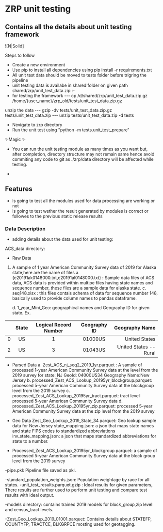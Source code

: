 # ZRP unit testing
## Contains all the details about unit testing framework

![N|Solid]



Steps to follow

- Create a new environment 
- Use pip to install all dependencies using pip install -r requirements.txt
- All unit test data should be moved to tests folder before trigring the pipeline
- unit testing data is availabe in shared folder on given path shared/zrp/unit_test_data.zip :-
- for testing the framework
--- cp /d/shared/zrp/unit_test_data.zip.gz /home/{user_name}/zrp_old/tests/unit_test_data.zip.gz

unzip the data 
--- gzip -dv tests/unit_test_data.zip.gz  tests/unit_test_data.zip
--- unzip tests/unit_test_data.zip -d  tests

- Nevigate to zrp directory
- Run the unit test using "python -m tests.unit_test_prepare" 

 ✨Magic ✨

- You can run the unit testing module as many times as you want but, after completion, directory structure may not remain same hence avoid commiting any code to git as ./zrp/data directory will be affected while testing. 

-
## Features

- Is going to test all the modules used for data processing are working or not
- Is going to test wether the result generated by modules is correct or followes to the previous static release results


### Data Description 
- adding details about the data used for unit testing:


ACS_data directory: 
- Raw Data
1. A sample of 1 year American Community Survey data of 2019 for Alaska state,here are the name of files
    a. {e20191ak0148000.txt,e20191al0148000.txt} : Sample data files of ACS data, ACS data is provided within multipe files having state names and sequence number, these files are a sample data for alaska state.
    c. seq148.xlsx : this files contais schema of data for sequence number 148, basically used to provide column names to pandas dataframe.
    
    d. 1_year_Mini_Geo: geographical names and Geography ID for given state. Ex.
         
         
|      | State   |   Logical Record Number | Geography ID      | Geography Name         |
|----- |:-------:|:-----------------------:|:-----------------:|-----------------------:|
|    0 | US      |                       1 | 01000US           | United States          |
|    2 | US      |                       3 | 01043US           | United States -- Rural |
 

- Parsed Data
    a. Zest_ACS_nj_seq2_2019_1yr.parquet : A sample of processed 1-year American Community Survey data at the  level from the 2019 survey for state: NJ	GeoId: 04000US34	Geography Name:New Jersey
    b. processed_Zest_ACS_Lookup_20195yr_blockgroup.parquet:  processed 5-year American Community Survey data at the blockgroup level from the 2019 survey
    c. processed_Zest_ACS_Lookup_20195yr_tract.parquet: tract level processed 5-year American Community Survey data
    d. processed_Zest_ACS_Lookup_20195yr_zip.parquet: processed 5-year American Community Survey data at the zip  level from the 2019 survey 

- Geo Data
  Zest_Geo_Lookup_2019_State_34.parquet: Geo lookup sample data for New Jersey
  state_mapping.json: a json that maps state names and state FIPS codes to standardized abbreviations
  inv_state_mapping.json: a json that maps standardized abbreviations for state to a number. 
  
 - Processed_Zest_ACS_Lookup_20195yr_blockgroup.parquet: 
   a sample of processed 5-year American Community Survey data at the block group level from the 2019 survey
 
 -pipe.pkl: Pipeline file saved as pkl.
 
 -standard_population_weights.json: Population weightage by race for all states.
 -unit_test_results.parquet.gzip  : Ideal results for given parameters, There results are further used to perform unit testing and compare test results with ideal output.
 
 -models directory: contains trained 2019 models for block_group,zip level and census_tract levels.
 
 -Zest_Geo_Lookup_2019_01001.parquet:  Contains details about STATEFP,	COUNTYFP,	TRACTCE, BLKGRPCE mosting used for geotagging.
  
